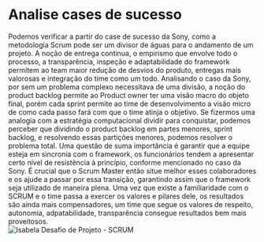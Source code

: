 # Analise cases de sucesso
Podemos verificar a partir do case de sucesso da Sony, como a metodologia Scrum pode ser um divisor de águas para o andamento de um projeto.
A noção de entrega continua, o empirismo que envolve todo o processo, a transparência, inspeção e adaptabilidade do framework permitem ao team maior redução de desvios do produto, entregas mais valorosas e integração do time como um todo.
Analisando o caso da Sony, por sem um problema complexo necessitava de uma divisão, a noção do product backlog permite ao Product owner ter uma visão macro do objeto final, porém cada sprint permite ao time de desenvolvimento a visão micro de como cada passo fará com que o time atinja o objetivo.
Se fizermos uma analogia com a estratégia computacional dividir para conquistar, podemos perceber que dividindo o product backlog em partes menores, sprint backlog, e resolvendo essas partições menores, podemos resolver o problema total.
Uma questão de suma importância é garantir que a equipe esteja em sincronia com o framework, os funcionários tendem a apresentar certo nível de resistência à princípio, conforme mencionado no caso da Sony. É crucial que o Scrum Master então situe melhor esses colaboradores e os ajude a passar por essa transição, garantindo assim que o framework seja utilizado de maneira plena.
Uma vez que existe a familiaridade com o SCRUM e o time passa a exercer os valores e pilares dele, os resultados são ainda mais compensadores, um time que segue os valores de respeito, autonomia, adpatabilidade, transparência consegue resultados bem mais proveitosos.  
![Isabela Desafio de Projeto - SCRUM](https://user-images.githubusercontent.com/66333927/228654126-e0302671-9763-4d8f-8843-beeba4cc8861.jpg)
